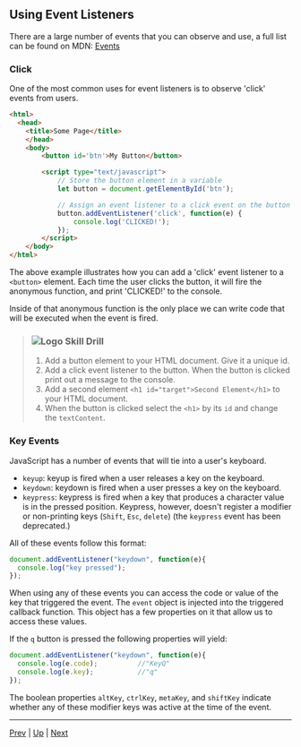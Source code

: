 ## Using Event Listeners
There are a large number of events that you can observe and use, a full list can be found on MDN: [Events](https://developer.mozilla.org/en-US/docs/Web/Events)


### Click
One of the most common uses for event listeners is to observe 'click' events from users.

```html
<html>
  <head>
    <title>Some Page</title>
    </head>
    <body>
        <button id='btn'>My Button</button>

        <script type="text/javascript">
            // Store the button element in a variable
            let button = document.getElementById('btn');

            // Assign an event listener to a click event on the button
            button.addEventListener('click', function(e) {
                console.log('CLICKED!');
            });
        </script>
    </body>
</html>
```

The above example illustrates how you can add a 'click' event listener to a `<button>` element. Each time the user clicks the button, it will fire the anonymous function, and print 'CLICKED!' to the console.

Inside of that anonymous function is the only place we can write code that will be executed when the event is fired.

> ### ![Logo](http://skilldistillery.com/downloads/sd_logo.jpg) Skill Drill
> 1. Add a button element to your HTML document. Give it a unique id.
> 1. Add a click event listener to the button. When the button is clicked print out a message to the console.
> 1. Add a second element `<h1 id="target">Second Element</h1>` to your HTML document.
> 1. When the button is clicked select the `<h1>` by its `id` and change the `textContent`.

### Key Events
JavaScript has a number of events that will tie into a user's keyboard.

* `keyup`: keyup is fired when a user releases a key on the keyboard.
* `keydown`: keydown is fired when a user presses a key on the keyboard.
* `keypress`: keypress is fired when a key that produces a character value is in the pressed position. Keypress, however, doesn't register a modifier or non-printing keys (`Shift`, `Esc`, `delete`) (the `keypress` event has been deprecated.)

All of these events follow this format:
```javascript
document.addEventListener("keydown", function(e){
  console.log("key pressed");
});
```

When using any of these events you can access the code or value of the key that triggered the event.
The `event` object is injected into the triggered callback function. This object has a few properties on it that allow us to access these values.

If the `q` button is pressed the following properties will yield:
```javascript
document.addEventListener("keydown", function(e){
  console.log(e.code);          //"KeyQ"
  console.log(e.key);           //"q"
});
```

The boolean properties `altKey`, `ctrlKey`, `metaKey`, and `shiftKey` indicate whether any of these modifier keys was active at the time of the event.

<hr>

[Prev](listeningForEvents.md) | [Up](README.md) | [Next](removingEvents.md)

